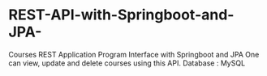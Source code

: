 # REST-API-with-Springboot-and-JPA-
Courses REST Application Program Interface with Springboot and JPA 
One can view, update and delete courses using this API.
Database : MySQL
